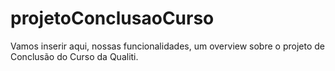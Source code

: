 # projetoConclusaoCurso

Vamos inserir aqui, nossas funcionalidades, um overview sobre o projeto de Conclusão do Curso da Qualiti.
